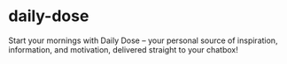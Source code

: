 # daily-dose
Start your mornings with Daily Dose – your personal source of inspiration, information, and motivation, delivered straight to your chatbox! 
